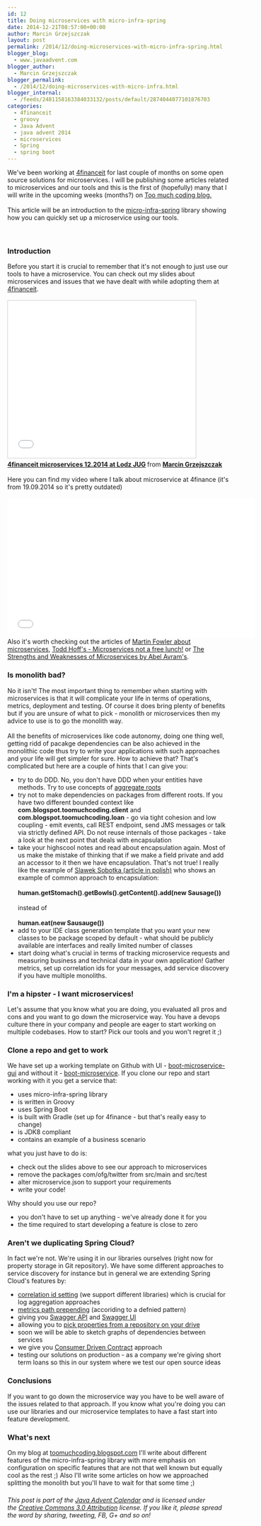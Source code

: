 ```yaml
---
id: 12
title: Doing microservices with micro-infra-spring
date: 2014-12-21T08:57:00+00:00
author: Marcin Grzejszczak
layout: post
permalink: /2014/12/doing-microservices-with-micro-infra-spring.html
blogger_blog:
  - www.javaadvent.com
blogger_author:
  - Marcin Grzejszczak
blogger_permalink:
  - /2014/12/doing-microservices-with-micro-infra.html
blogger_internal:
  - /feeds/2481158163384033132/posts/default/2874044077101876703
categories:
  - 4financeit
  - groovy
  - Java Advent
  - java advent 2014
  - microservices
  - Spring
  - spring boot
---
```

We've been working at <a href="http://www.4financeit.com/">4financeit</a> for last couple of months on some open source solutions for microservices. I will be publishing some articles related to microservices and our tools and this is the first of (hopefully) many that I will write in the upcoming weeks (months?) on <a href="http://toomuchcoding.blogspot.com/">Too much coding blog.</a><br /><br />This article will be an introduction to the <a href="https://github.com/4finance/micro-infra-spring">micro-infra-spring</a> library showing how you can quickly set up a microservice using our tools.<br /><br /><br /><a name='more'></a><h3>Introduction&nbsp;</h3>Before you start it is crucial to remember that it's not enough to just use our tools to have a microservice. You can check out my slides about microservices and issues that we have dealt with while adopting them at <a href="http://www.4financeit.com/">4financeit</a>.<br /><br /><iframe allowfullscreen="" frameborder="0" height="355" marginheight="0" marginwidth="0" scrolling="no" src="//www.slideshare.net/slideshow/embed_code/42615260" style="border-width: 1px; border: 1px solid #CCC; margin-bottom: 5px; max-width: 100%;" width="425"> </iframe> <br /><div style="margin-bottom: 5px;"><strong> <a href="https://www.slideshare.net/MarcinGrzejszczak/4finance-microservices-122014-at-lodz-jug" target="_blank" title="4financeit microservices 12.2014 at Lodz JUG">4financeit microservices 12.2014 at Lodz JUG</a> </strong> from <strong><a href="https://www.slideshare.net/MarcinGrzejszczak" target="_blank">Marcin Grzejszczak</a></strong> <br /><br />Here you can find my video where I talk about microservice at 4finance (it's from 19.09.2014 so it's pretty outdated)<br /><br /><iframe allowfullscreen="" frameborder="0" height="315" src="//www.youtube.com/embed/f_fGwa2-rMk" width="560"></iframe> <br />Also it's worth checking out the articles of <a href="http://martinfowler.com/articles/microservices.html">Martin Fowler about microservices</a>, <a href="http://highscalability.com/blog/2014/4/8/microservices-not-a-free-lunch.html">Todd Hoff's - Microservices not a free lunch!</a>&nbsp;or&nbsp;<a href="http://www.infoq.com/news/2014/05/microservices">The Strengths and Weaknesses of Microservices by Abel Avram's</a>.<br /><h3>Is monolith bad?</h3>No it isn't! The most important thing to remember when starting with microservices is that it will complicate your life in terms of operations, metrics, deployment and testing. Of course it does bring plenty of benefits but if you are unsure of what to pick - monolith or microservices then my advice to use is to go the monolith way.<br /><br />All the benefits of microservices like code autonomy, doing one thing well, getting ridd of pacakge dependencies can be also achieved in the monolithic code thus try to write your applications with such approaches and your life will get simpler for sure. How to achieve that? That's complicated but here are a couple of hints that I can give you:<br /><ul><li>try to do DDD. No, you don't have DDD when your entities have methods. Try to use concepts of <a href="http://martinfowler.com/bliki/DDD_Aggregate.html">aggregate roots</a></li><li>try not to make dependencies on packages from different roots. If you have two different bounded context like <b>com.blogspot.toomuchcoding.client</b> and <b>com.blogspot.toomuchcoding.loan</b> - go via tight cohesion and low coupling - emit events, call REST endpoint, send JMS messages or talk via strictly defined API. Do not reuse internals of those packages - take a look at the next point that deals with encapsulation</li><li>take your highscool notes and read about encapsulation again. Most of us make the mistake of thinking that if we make a field private and add an accessor to it then we have encapsulation. That's not true! I really like the example of <a href="http://art-of-software.blogspot.com/2008/12/flaczki-kod-obiektowy-zawsze-smaczny-i.html">Slawek Sobotka (article in polish)</a>&nbsp;who shows an example of common approach to encapsulation:<br /><br /><b>human.getStomach().getBowls().getContent().add(new Sausage())</b><br /><br />instead of<br /><br /><b>human.eat(new Sausauge())</b></li><li>add to your IDE class generation template that you want your new classes to be package scoped by default - what should be publicly available are interfaces and really limited number of classes</li><li>start doing what's crucial in terms of tracking microservice requests and measuring business and technical data in your own application! Gather metrics, set up correlation ids for your messages, add service discovery if you have multiple monoliths.</li></ul><h3>I'm a hipster - I want microservices!</h3><div>Let's assume that you know what you are doing, you evaluated all pros and cons and you want to go down the microservice way. You have a devops culture there in your company and people are eager to start working on multiple codebases. How to start? Pick our tools and you won't regret it ;)</div><h3>Clone a repo and get to work</h3><div>We have set up a working template on Github with UI - <a href="https://github.com/4finance/boot-microservice-gui">boot-microservice-gui</a> and without it - <a href="https://github.com/4finance/boot-microservice">boot-microservice</a>. If you clone our repo and start working with it you get a service that:</div><div><ul><li>uses micro-infra-spring library</li><li>is written in Groovy</li><li>uses Spring Boot</li><li>is built with Gradle (set up for 4finance - but that's really easy to change)</li><li>is JDK8 compliant</li><li>contains an example of a business scenario</li></ul></div><div>what you just have to do is:</div><div><ul><li>check out the slides above to see our approach to microservices</li><li>remove the packages&nbsp;com/ofg/twitter from src/main and src/test</li><li>alter microservice.json to support your requirements</li><li>write your code!</li></ul></div><div>Why should you use our repo?</div><div><ul><li>you don't have to set up anything - we've already done it for you</li><li>the time required to start developing a feature is close to zero</li></ul></div><h3>Aren't we duplicating Spring Cloud?</h3><div>In fact we're not. We're using it in our libraries ourselves (right now for property storage in Git repository). We have some different approaches to service discovery for instance but in general we are extending Spring Cloud's features by:</div><div><ul><li><a href="https://github.com/4finance/micro-infra-spring/wiki/CorrelationId-setting">correlation id setting</a> (we support different libraries) which is crucial for log aggregation approaches</li><li><a href="https://github.com/4finance/micro-infra-spring/wiki/Metrics-publishing">metrics path prepending</a> (accoriding to a defnied pattern)</li><li>giving you <a href="https://github.com/4finance/micro-infra-spring/wiki/Swagger-API-documentation">Swagger API</a>&nbsp;and <a href="https://github.com/4finance/micro-infra-spring/wiki/Swagger-UI">Swagger UI</a></li><li>allowing you to <a href="https://github.com/4finance/micro-infra-spring/wiki/Centralized-configuration-management">pick properties from a repository on your drive</a></li><li>soon we will be able to sketch graphs of dependencies between services</li><li>we give you <a href="https://github.com/4finance/micro-infra-spring/wiki/How-to-test-it#how-to-test-it">Consumer Driven Contract</a> approach&nbsp;</li><li>testing our solutions on production - as a company we're giving short term loans so this in our system where we test our open source ideas</li></ul></div><h3>Conclusions</h3><div>If you want to go down the microservice way you have to be well aware of the issues related to that approach. If you know what you're doing you can use our libraries and our microservice templates to have a fast start into feature development.&nbsp;</div><h3>What's next</h3><div>On my blog at <a href="http://toomuchcoding.blogspot.com/">toomuchcoding.blogspot.com</a> I'll write about different features of the micro-infra-spring library with more emphasis on configuration on specific features that are not that well known but equally cool as the rest ;) Also I'll write some articles on how we approached splitting the monolith but you'll have to wait for that some time ;)</div><div><br /></div></div><em>This post is part of the&nbsp;<a href="http://javaadvent.com/">Java Advent Calendar</a>&nbsp;and is licensed under the&nbsp;<a href="https://creativecommons.org/licenses/by/3.0/">Creative Commons 3.0 Attribution</a>&nbsp;license. If you like it, please spread the word by sharing, tweeting, FB, G+ and so on!</em>